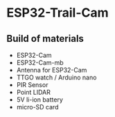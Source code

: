 # ESP32-Trail-Cam

<h2>Build of materials</h2>
<ul>
<li>ESP32-Cam</li>
<li>ESP32-Cam-mb</li>
<li>Antenna for ESP32-Cam</li>
<li>TTGO watch / Arduino nano</li>
<li>PIR Sensor</li>
<li>Point LIDAR</li>
<li>5V li-ion battery</li>
<li>micro-SD card</li>
</ul>